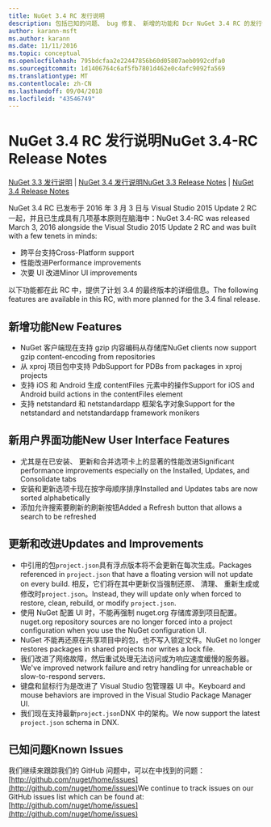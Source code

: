 ```yaml
---
title: NuGet 3.4 RC 发行说明
description: 包括已知的问题、 bug 修复、 新增的功能和 Dcr NuGet 3.4 RC 的发行说明。
author: karann-msft
ms.author: karann
ms.date: 11/11/2016
ms.topic: conceptual
ms.openlocfilehash: 795bdcfaa2e22447856b60d05807aeb0992cdfa0
ms.sourcegitcommit: 1d1406764c6af5fb7801d462e0c4afc9092fa569
ms.translationtype: MT
ms.contentlocale: zh-CN
ms.lasthandoff: 09/04/2018
ms.locfileid: "43546749"
---
```

# <a name="nuget-34-rc-release-notes"></a><span data-ttu-id="44560-103">NuGet 3.4 RC 发行说明</span><span class="sxs-lookup"><span data-stu-id="44560-103">NuGet 3.4-RC Release Notes</span></span>

<span data-ttu-id="44560-104">[NuGet 3.3 发行说明](../release-notes/nuget-3.3.md) | [NuGet 3.4 发行说明](../release-notes/nuget-3.4.md)</span><span class="sxs-lookup"><span data-stu-id="44560-104">[NuGet 3.3 Release Notes](../release-notes/nuget-3.3.md) | [NuGet 3.4 Release Notes](../release-notes/nuget-3.4.md)</span></span>

<span data-ttu-id="44560-105">NuGet 3.4 RC 已发布于 2016 年 3 月 3 日与 Visual Studio 2015 Update 2 RC 一起，并且已生成具有几项基本原则在脑海中：</span><span class="sxs-lookup"><span data-stu-id="44560-105">NuGet 3.4-RC was released March 3, 2016 alongside the Visual Studio 2015 Update 2 RC and was built with a few tenets in minds:</span></span>

* <span data-ttu-id="44560-106">跨平台支持</span><span class="sxs-lookup"><span data-stu-id="44560-106">Cross-Platform support</span></span>
* <span data-ttu-id="44560-107">性能改进</span><span class="sxs-lookup"><span data-stu-id="44560-107">Performance improvements</span></span>
* <span data-ttu-id="44560-108">次要 UI 改进</span><span class="sxs-lookup"><span data-stu-id="44560-108">Minor UI improvements</span></span>

<span data-ttu-id="44560-109">以下功能都在此 RC 中，提供了计划 3.4 的最终版本的详细信息。</span><span class="sxs-lookup"><span data-stu-id="44560-109">The following features are available in this RC, with more planned for the 3.4 final release.</span></span>

## <a name="new-features"></a><span data-ttu-id="44560-110">新增功能</span><span class="sxs-lookup"><span data-stu-id="44560-110">New Features</span></span>

* <span data-ttu-id="44560-111">NuGet 客户端现在支持 gzip 内容编码从存储库</span><span class="sxs-lookup"><span data-stu-id="44560-111">NuGet clients now support gzip content-encoding from repositories</span></span>
* <span data-ttu-id="44560-112">从 xproj 项目包中支持 Pdb</span><span class="sxs-lookup"><span data-stu-id="44560-112">Support for PDBs from packages in xproj projects</span></span>
* <span data-ttu-id="44560-113">支持 iOS 和 Android 生成 contentFiles 元素中的操作</span><span class="sxs-lookup"><span data-stu-id="44560-113">Support for iOS and Android build actions in the contentFiles element</span></span>
* <span data-ttu-id="44560-114">支持 netstandard 和 netstandardapp 框架名字对象</span><span class="sxs-lookup"><span data-stu-id="44560-114">Support for the netstandard and netstandardapp framework monikers</span></span>

## <a name="new-user-interface-features"></a><span data-ttu-id="44560-115">新用户界面功能</span><span class="sxs-lookup"><span data-stu-id="44560-115">New User Interface Features</span></span>

* <span data-ttu-id="44560-116">尤其是在已安装、 更新和合并选项卡上的显著的性能改进</span><span class="sxs-lookup"><span data-stu-id="44560-116">Significant performance improvements especially on the Installed, Updates, and Consolidate tabs</span></span>
* <span data-ttu-id="44560-117">安装和更新选项卡现在按字母顺序排序</span><span class="sxs-lookup"><span data-stu-id="44560-117">Installed and Updates tabs are now sorted alphabetically</span></span>
* <span data-ttu-id="44560-118">添加允许搜索要刷新的刷新按钮</span><span class="sxs-lookup"><span data-stu-id="44560-118">Added a Refresh button that allows a search to be refreshed</span></span>

## <a name="updates-and-improvements"></a><span data-ttu-id="44560-119">更新和改进</span><span class="sxs-lookup"><span data-stu-id="44560-119">Updates and Improvements</span></span>

* <span data-ttu-id="44560-120">中引用的包`project.json`具有浮点版本将不会更新在每次生成。</span><span class="sxs-lookup"><span data-stu-id="44560-120">Packages referenced in `project.json` that have a floating version will not update on every build.</span></span> <span data-ttu-id="44560-121">相反，它们将在其中更新仅当强制还原、 清理、 重新生成或修改时`project.json`。</span><span class="sxs-lookup"><span data-stu-id="44560-121">Instead, they will update only when forced to restore, clean, rebuild, or modify `project.json`.</span></span>
* <span data-ttu-id="44560-122">使用 NuGet 配置 UI 时，不能再强制 nuget.org 存储库源到项目配置。</span><span class="sxs-lookup"><span data-stu-id="44560-122">nuget.org repository sources are no longer forced into a project configuration when you use the NuGet configuration UI.</span></span>
* <span data-ttu-id="44560-123">NuGet 不能再还原在共享项目中的包，也不写入锁定文件。</span><span class="sxs-lookup"><span data-stu-id="44560-123">NuGet no longer restores packages in shared projects nor writes a lock file.</span></span>
* <span data-ttu-id="44560-124">我们改进了网络故障，然后重试处理无法访问或为响应速度缓慢的服务器。</span><span class="sxs-lookup"><span data-stu-id="44560-124">We've improved network failure and retry handling for unreachable or slow-to-respond servers.</span></span>
* <span data-ttu-id="44560-125">键盘和鼠标行为是改进了 Visual Studio 包管理器 UI 中。</span><span class="sxs-lookup"><span data-stu-id="44560-125">Keyboard and mouse behaviors are improved in the Visual Studio Package Manager UI.</span></span>
* <span data-ttu-id="44560-126">我们现在支持最新`project.json`DNX 中的架构。</span><span class="sxs-lookup"><span data-stu-id="44560-126">We now support the latest `project.json` schema in DNX.</span></span>

## <a name="known-issues"></a><span data-ttu-id="44560-127">已知问题</span><span class="sxs-lookup"><span data-stu-id="44560-127">Known Issues</span></span>

<span data-ttu-id="44560-128">我们继续来跟踪我们的 GitHub 问题中，可以在中找到的问题： [http://github.com/nuget/home/issues](http://github.com/nuget/home/issues)</span><span class="sxs-lookup"><span data-stu-id="44560-128">We continue to track issues on our GitHub issues list which can be found at: [http://github.com/nuget/home/issues](http://github.com/nuget/home/issues)</span></span>
